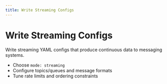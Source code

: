 ```yaml
---
title: Write Streaming Configs
---
```


# Write Streaming Configs

Write streaming YAML configs that produce continuous data to messaging systems.

- Choose `mode: streaming`
- Configure topics/queues and message formats
- Tune rate limits and ordering constraints
